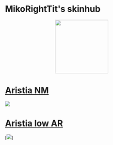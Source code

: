 # MikoRightTit's skinhub

<p align="center">
<a href="players/MikoRightTit/MikoRightTit.md">
       <img src="https://a.ppy.sh/22259826"  
       width="175"
       height="175"></a>
<br>

# [Aristia NM](https://github.com/agutin727/Catamarca-skins/raw/main/players/MikoRightTit/Aristia%20NM.osk)
[![](https://osu.ppy.sh/ss/19222903/1db7)](https://github.com/agutin727/Catamarca-skins/raw/main/players/MikoRightTit/Aristia%20NM.osk)

# [Aristia low AR](https://github.com/agutin727/Catamarca-skins/blob/main/players/MikoRightTit/Aristia%20low%20AR.osk)
[![](https://osu.ppy.sh/ss/19222905/ebb4)]
